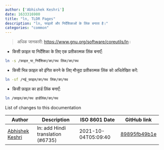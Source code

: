 ```yaml
---
author: ['Abhishek Keshri']
date: 1633316980
title: "ln, TLDR Pages"
description: "ln, फाइलों और निर्देशिकाओं के लिंक बनाता है।"
categories: "common"
---
```

> अधिक जानकारी: <https://www.gnu.org/software/coreutils/ln>।

- किसी फ़ाइल या निर्देशिका के लिए एक प्रतीकात्मक लिंक बनाएँ:

```bash
ln -s /फ़ाइल_या_निर्देशिका/का/पथ लिंक/का/पथ
```

- किसी भिन्न फ़ाइल को इंगित करने के लिए मौजूदा प्रतीकात्मक लिंक को अधिलेखित करें:

```bash
ln -sf /नई_फ़ाइल/का/पथ लिंक/का/पथ
```

- किसी फ़ाइल का हार्ड लिंक बनाएँ:

```bash
ln /फ़ाइल/का/पथ हार्डलिंक/का/पथ
```
List of changes to this documentation


Author | Description | ISO 8601 Date | GitHub link
------|-----|-----|-----
[Abhishek Keshri](mailto:keshri.abhishek63@gmail.com) | ln: add Hindi translation (#6735) | 2021-10-04T05:09:40 | [89895fb49b1e](https://github.com/tldr-pages/tldr/commit/89895fb49b1ef084785ddbc3668997effba64c91)

